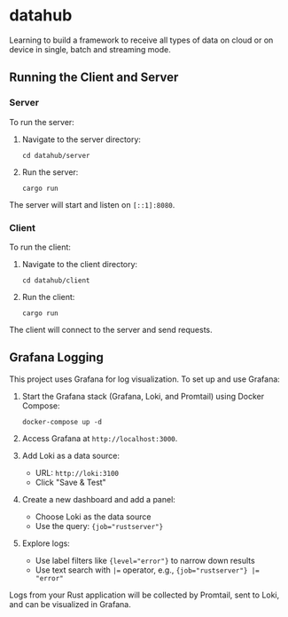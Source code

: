# datahub
Learning to build a framework to receive all types of data on cloud or on device in single, batch and streaming mode.

## Running the Client and Server

### Server
To run the server:

1. Navigate to the server directory:
   ```
   cd datahub/server
   ```

2. Run the server:
   ```
   cargo run
   ```

The server will start and listen on `[::1]:8080`.

### Client
To run the client:

1. Navigate to the client directory:
   ```
   cd datahub/client
   ```

2. Run the client:
   ```
   cargo run
   ```

The client will connect to the server and send requests.

## Grafana Logging

This project uses Grafana for log visualization. To set up and use Grafana:

1. Start the Grafana stack (Grafana, Loki, and Promtail) using Docker Compose:
   ```
   docker-compose up -d
   ```

2. Access Grafana at `http://localhost:3000`.

3. Add Loki as a data source:
   - URL: `http://loki:3100`
   - Click "Save & Test"

4. Create a new dashboard and add a panel:
   - Choose Loki as the data source
   - Use the query: `{job="rustserver"}`

5. Explore logs:
   - Use label filters like `{level="error"}` to narrow down results
   - Use text search with `|=` operator, e.g., `{job="rustserver"} |= "error"`

Logs from your Rust application will be collected by Promtail, sent to Loki, and can be visualized in Grafana.
